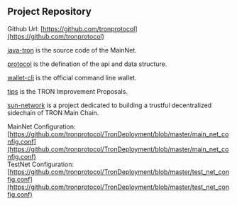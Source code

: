 
## Project Repository

Github Url: [https://github.com/tronprotocol](https://github.com/tronprotocol)    

[java-tron](https://github.com/tronprotocol/java-tron) is the source code of the MainNet.   

[protocol](https://github.com/tronprotocol/protocol) is the defination of the api and data structure.    

[wallet-cli](https://github.com/tronprotocol/wallet-cli) is the official command line wallet.     

[tips](https://github.com/tronprotocol/tips) is the TRON Improvement Proposals.      

[sun-network](https://github.com/tronprotocol/sun-network) is a project dedicated to building a trustful decentralized sidechain of TRON Main Chain.    


MainNet Configuration:  
[https://github.com/tronprotocol/TronDeployment/blob/master/main_net_config.conf](https://github.com/tronprotocol/TronDeployment/blob/master/main_net_config.conf)    
TestNet Configuration:   
[https://github.com/tronprotocol/TronDeployment/blob/master/test_net_config.conf](https://github.com/tronprotocol/TronDeployment/blob/master/test_net_config.conf)    







